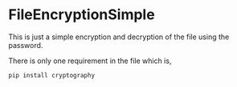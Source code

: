 # FileEncryptionSimple
This is just a simple encryption and decryption of the file using the password.

There is only one requirement in the file which is,
```
pip install cryptography
```
